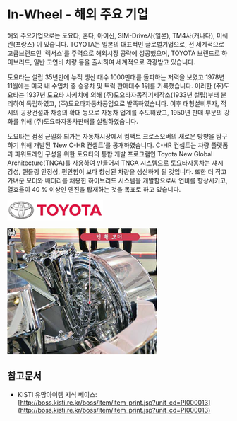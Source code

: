 # In-Wheel - 해외 주요 기업

해외 주요기업으로는 도요타, 혼다, 아이신, SIM-Drive사(일본), TM4사(캐나다), 미쉐린(프랑스) 이 있습니다.
TOYOTA는 일본의 대표적인 글로벌기업으로, 전 세계적으로 고급브랜드인 '렉서스'를 주력으로 해외시장 공략에 성공했으며, TOYOTA 브랜드로 하이브리드, 일반 고연비 차량 등을 출시하여 세계적으로 각광받고 있습니다.


도요타는 설립 35년만에 누적 생산 대수 1000만대를 돌파하는 저력을 보였고 1978년 11월에는 미국 내 수입차 중 승용차 및 트럭 판매대수 1위를 기록했습니다. 이러한 (주)도요타는 1937년 도요타 사키치에 의해 (주)도요타자동직기제작소(1933년 설립)부터 분리하여 독립하였고, (주)도요타자동차공업으로 발족하였습니다. 이후 대형설비투자, 적시의 공장건설과 차종의 확대 등으로 자동차 업계를 주도해왔고, 1950년 판매 부문의 강화를 위해 (주)도요타자동차판매를 설립하였습니다.

도요타는 점점 균일화 되가는 자동차시장에서 컴팩트 크로스오버의 새로운 방향을 탐구하기 위해 개발된 ‘New C-HR 컨셉트’를 공개하였습니다.  C-HR 컨셉트는 차량 플랫폼과 파워트레인 구성을 위한 토요타의 통합 개발 프로그램인 Toyota New Global Architecture(TNGA)를 사용하여 만들어져 TNGA 시스템으로 토요타자동차는 섀시 강성, 핸들링 안정성, 편안함이 보다 향상된 차량을 생산하게 될 것입니다. 또한 더 작고 가벼운 모터와 배터리를 채용한 하이브리드 시스템을 개발함으로써 연비를 향상시키고, 열효율이 40 % 이상인 엔진을 탑재하는 것을 목표로 하고 있습니다.


![](./images/In_Wheel_모터_Q13_1_3.PNG)


![](./images/In_Wheel_모터_Q13_1_3_.PNG)


## 참고문서
- KISTI 유망아이템 지식 베이스: [http://boss.kisti.re.kr/boss/item/item_print.jsp?unit_cd=PI000013](http://boss.kisti.re.kr/boss/item/item_print.jsp?unit_cd=PI000013)
